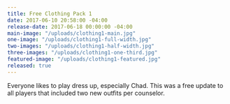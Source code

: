 ```yaml
---
title: Free Clothing Pack 1
date: 2017-06-10 20:58:00 -04:00
release-date: 2017-06-18 00:00:00 -04:00
main-image: "/uploads/clothing1-main.jpg"
one-image: "/uploads/clothing1-full-width.jpg"
two-images: "/uploads/clothing1-half-width.jpg"
three-images: "/uploads/clothing1-one-third.jpg"
featured-image: "/uploads/clothing1-featured.jpg"
released: true
---
```


Everyone likes to play dress up, especially Chad. This was a free update to all players that included two new outfits per counselor.